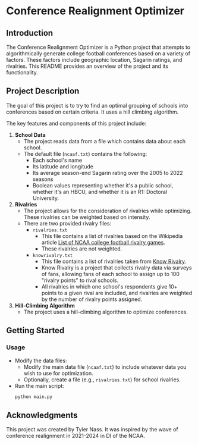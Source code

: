 # Conference Realignment Optimizer

## Introduction
The Conference Realignment Optimizer is a Python project that attempts to algorithmically generate college football conferences based on a variety of factors.
These factors include geographic location, Sagarin ratings, and rivalries.
This README provides an overview of the project and its functionality.

## Project Description
The goal of this project is to try to find an optimal grouping of schools into conferences based on certain criteria.
It uses a hill climbing algorithm.

The key features and components of this project include:

1. **School Data**
    - The project reads data from a file which contains data about each school.
    - The default file (`ncaaf.txt`) contains the following:
      - Each school's name
      - Its latitude and longitude
      - Its average season-end Sagarin rating over the 2005 to 2022 seasons
      - Boolean values representing whether it's a public school, whether it's an HBCU, and whether it is an R1: Doctoral University.
2. **Rivalries**
    - The project allows for the consideration of rivalries while optimizing. These rivalries can be weighted based on intensity.
    - There are two provided rivalry files:
      - `rivalries.txt`
        - This file contains a list of rivalries based on the Wikipedia article [List of NCAA college football rivalry games](https://en.wikipedia.org/wiki/List_of_NCAA_college_football_rivalry_games).
        - These rivalries are not weighted.
      - `knowrivalry.txt`
        - This file contains a list of rivalries taken from [Know Rivalry](https://knowrivalry.com/league/fbs-football/).
        - Know Rivalry is a project that collects rivalry data via surveys of fans, allowing fans of each school to assign up to 100 "rivalry points" to rival schools.
        - All rivalries in which one school's respondents give 10+ points to a given rival are included, and rivalries are weighted by the number of rivalry points assigned.
3. **Hill-Climbing Algorithm**
   - The project uses a hill-climbing algorithm to optimize conferences.

## Getting Started

### Usage
- Modify the data files:
  - Modify the main data file (`ncaaf.txt`) to include whatever data you wish to use for optimization.
  - Optionally, create a file (e.g., `rivalries.txt`) for school rivalries.
- Run the main script:
  ```bash
  python main.py
  ```
  
## Acknowledgments
This project was created by Tyler Nass. 
It was inspired by the wave of conference realignment in 2021-2024 in DI of the NCAA.